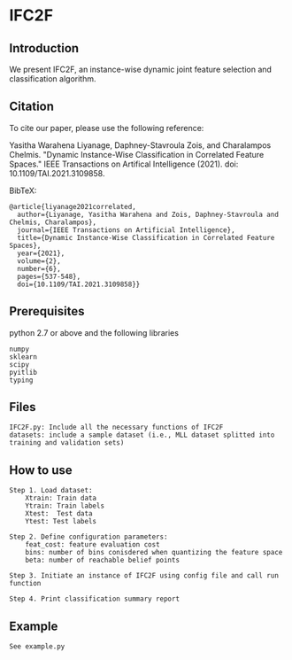 # IFC2F

## Introduction

We present IFC2F, an instance-wise dynamic joint feature selection and classification algorithm.

## Citation
To cite our paper, please use the following reference:

Yasitha Warahena Liyanage, Daphney-Stavroula Zois, and Charalampos Chelmis. "Dynamic Instance-Wise Classification in Correlated Feature Spaces." IEEE Transactions on Artifical Intelligence (2021). doi: 10.1109/TAI.2021.3109858.

BibTeX:
``` 
@article{liyanage2021correlated, 
  author={Liyanage, Yasitha Warahena and Zois, Daphney-Stavroula and Chelmis, Charalampos},
  journal={IEEE Transactions on Artificial Intelligence}, 
  title={Dynamic Instance-Wise Classification in Correlated Feature Spaces}, 
  year={2021},
  volume={2},
  number={6},
  pages={537-548},
  doi={10.1109/TAI.2021.3109858}}
```

## Prerequisites

python 2.7 or above and the following libraries
```
numpy
sklearn
scipy
pyitlib
typing
```

## Files

```
IFC2F.py: Include all the necessary functions of IFC2F
datasets: include a sample dataset (i.e., MLL dataset splitted into training and validation sets) 
```

## How to use

```
Step 1. Load dataset:
    Xtrain: Train data 
    Ytrain: Train labels
    Xtest:  Test data
    Ytest: Test labels

Step 2. Define configuration parameters:
    feat_cost: feature evaluation cost
    bins: number of bins conisdered when quantizing the feature space
    beta: number of reachable belief points

Step 3. Initiate an instance of IFC2F using config file and call run function

Step 4. Print classification summary report
```


## Example

```
See example.py
```
